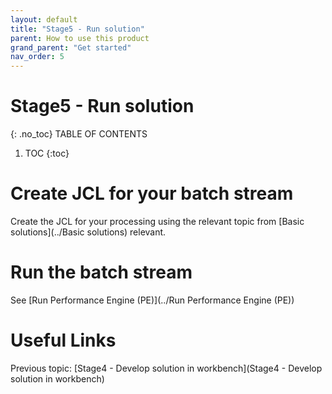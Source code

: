 ```yaml
---
layout: default
title: "Stage5 - Run solution"
parent: How to use this product
grand_parent: "Get started"
nav_order: 5
---
```


# Stage5 - Run solution
{: .no_toc}
TABLE OF CONTENTS
1. TOC
{:toc}


# Create JCL for your batch stream
Create the JCL for your processing using the relevant topic from [Basic solutions](../Basic solutions) relevant.

#  Run the batch stream
See [Run Performance Engine (PE)](../Run Performance Engine (PE))

# Useful Links
Previous topic: [Stage4 - Develop solution in workbench](Stage4 - Develop solution in workbench)

